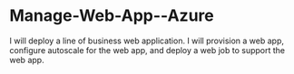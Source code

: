 # Manage-Web-App--Azure
I will deploy a line of business web application. I will provision a web app, configure autoscale for the web app, and deploy a web job to support the web app.
